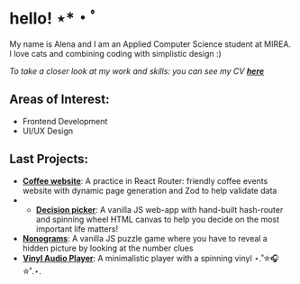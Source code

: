 # hello! ⋆*・ﾟ

My name is Alena and I am an Applied Computer Science student at MIREA. I love cats and combining coding with simplistic design :)

*To take a closer look at my work and skills: you can see my CV **[here](https://resume-react-course.vercel.app/)***

## Areas of Interest:
- Frontend Development
- UI/UX Design

## Last Projects:
- [**Coffee website**](https://coffee-website-jet-pi.vercel.app/): A practice in React Router: friendly coffee events website with dynamic page generation and Zod to help validate data
- - [**Decision picker**](https://rolling-scopes-school.github.io/alvorie-JSFE2024Q4/decision-making-tool/): A vanilla JS web-app with hand-built hash-router and spinning wheel HTML canvas to help you decide on the most important life matters!
- [**Nonograms**](https://rolling-scopes-school.github.io/alvorie-JSFE2024Q4/nonograms/index.html): A vanilla JS puzzle game where you have to reveal a hidden picture by looking at the number clues
- [**Vinyl Audio Player**](https://rolling-scopes-school.github.io/alvorie-JSFEPRESCHOOL2024Q2/audio-player/): A minimalistic player with a spinning vinyl ⋆.˚✮🎧✮˚.⋆.
